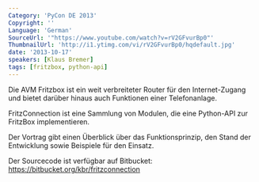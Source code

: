 ```yaml
---
Category: 'PyCon DE 2013'
Copyright: ''
Language: 'German'
SourceUrl: '"https://www.youtube.com/watch?v=rV2GFvurBp0"'
ThumbnailUrl: 'http://i1.ytimg.com/vi/rV2GFvurBp0/hqdefault.jpg'
date: '2013-10-17'
speakers: [Klaus Bremer]
tags: [fritzbox, python-api]
---
```

Die AVM Fritzbox ist ein weit verbreiteter Router für den Internet-Zugang und bietet darüber hinaus auch Funktionen einer Telefonanlage.

FritzConnection ist eine Sammlung von Modulen, die eine Python-API zur FritzBox implementieren.

Der Vortrag gibt einen Überblick über das Funktionsprinzip, den Stand der Entwicklung sowie Beispiele für den Einsatz.

Der Sourcecode ist verfügbar auf Bitbucket:
https://bitbucket.org/kbr/fritzconnection